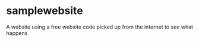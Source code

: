 # samplewebsite
A website using a free website code picked up from the internet to see what happens
